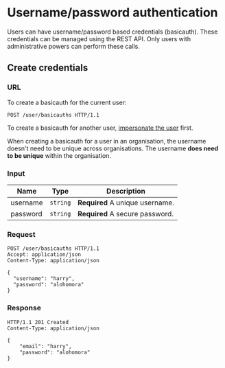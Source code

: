 # Username/password authentication

Users can have username/password based credentials (basicauth). These
credentials can be managed using the REST API. Only users with administrative
powers can perform these calls.


## Create credentials

### URL

To create a basicauth for the current user:

```http
POST /user/basicauths HTTP/1.1
```

To create a basicauth for another user, [impersonate the user](
oauth2.md#impersonation) first.

When creating a basicauth for a user in an organisation, the username doesn't
need to be unique across organisations. The username **does need to be unique**
within the organisation.

### Input

Name     | Type     | Description
---------|----------|------------
username | `string` | **Required** A unique username.
password | `string` | **Required** A secure password.

### Request

```http
POST /user/basicauths HTTP/1.1
Accept: application/json
Content-Type: application/json

{
  "username": "harry",
  "password": "alohomora"
}
```

### Response

```http
HTTP/1.1 201 Created
Content-Type: application/json

{
    "email": "harry",
    "password": "alohomora"
}
```
